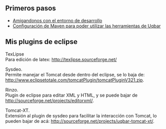 Primeros pasos
--------------

-   [Amigandonos con el entorno de desarrollo](amigandonos-con-el-entorno-de-desarrollo.md)
-   [Configuración de Maven para poder utilizar las herramientas de Uqbar](configuracion-de-maven-para-poder-utilizar-las-herramientas-de-uqbar.md)

Mis plugins de eclipse
----------------------

TexLipse  
Para edición de latex: <http://texlipse.sourceforge.net/>

Sysdeo.  
Permite manejar el Tomcat desde dentro del eclipse, se lo baja de: <http://www.eclipsetotale.com/tomcatPlugin/tomcatPluginV321.zip>.

Rinzo.  
Plugin de eclipse para editar XML y HTML, y se puede bajar de <http://sourceforge.net/projects/editorxml/>.

Tomcat-XT.  
Extensión al plugin de sysdeo para facilitar la interacción con Tomcat, lo pueden bajar de acá: <http://sourceforge.net/projects/uqbar-tomcat-xt/>.



